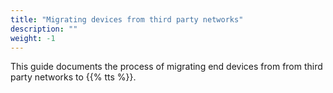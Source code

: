 ```yaml
---
title: "Migrating devices from third party networks"
description: ""
weight: -1
---
```


This guide documents the process of migrating end devices from from third party networks to {{% tts %}}.
